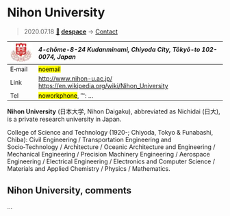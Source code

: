 # Nihon University
> 2020.07.18 **[🚀](../index/index.md) [despace](index.md)** → [Contact](contact.md)

|[![](f/contact/n/nihon_univ_logo1_thumb.jpg)](f/contact/n/nihon_univ_logo1.jpg)|*4-chōme-8-24 Kudanminami, Chiyoda City, Tōkyō-to 102-0074, Japan*|
|:--|:--|
|E‑mail| <mark>noemail</mark> |
|Link| <http://www.nihon-u.ac.jp/><br> <https://en.wikipedia.org/wiki/Nihon_University> |
|Tel| <mark>noworkphone</mark>, ℻: … |

**Nihon University** (日本大学, Nihon Daigaku), abbreviated as Nichidai (日大), is a private research university in Japan.

College of Science and Technology (1920-; Chiyoda, Tokyo & Funabashi, Chiba): Civil Engineering / Transportation Engineering and Socio‑Technology / Architecture / Oceanic Architecture and Engineering / Mechanical Engineering / Precision Machinery Engineering / Aerospace Engineering / Electrical Engineering / Electronics and Computer Science / Materials and Applied Chemistry / Physics / Mathematics.

<p style="page-break-after:always"> </p>

## Nihon University, comments

…

